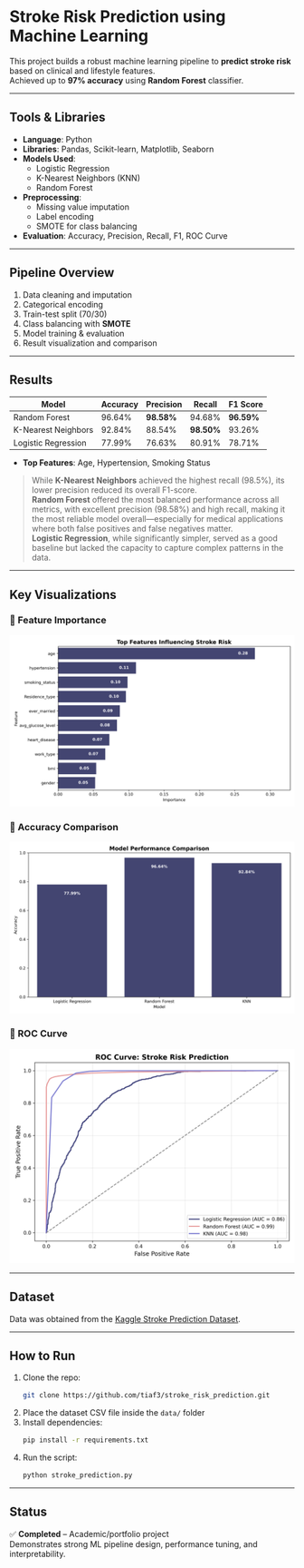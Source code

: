 # Stroke Risk Prediction using Machine Learning

This project builds a robust machine learning pipeline to **predict stroke risk** based on clinical and lifestyle features.  
Achieved up to **97% accuracy** using **Random Forest** classifier.

---

## Tools & Libraries

- **Language**: Python  
- **Libraries**: Pandas, Scikit-learn, Matplotlib, Seaborn  
- **Models Used**:
  - Logistic Regression
  - K-Nearest Neighbors (KNN)
  - Random Forest  
- **Preprocessing**:
  - Missing value imputation
  - Label encoding
  - SMOTE for class balancing  
- **Evaluation**: Accuracy, Precision, Recall, F1, ROC Curve

---

## Pipeline Overview

1. Data cleaning and imputation
2. Categorical encoding
3. Train-test split (70/30)
4. Class balancing with **SMOTE**
5. Model training & evaluation
6. Result visualization and comparison

---

## Results

| Model               | Accuracy | Precision | Recall     | F1 Score |
|---------------------|----------|-----------|------------|----------|
| Random Forest       | 96.64%   | **98.58%**| 94.68%     | **96.59%** |
| K-Nearest Neighbors | 92.84%   | 88.54%    | **98.50%** | 93.26%   |
| Logistic Regression | 77.99%   | 76.63%    | 80.91%     | 78.71%   |

- **Top Features**: Age, Hypertension, Smoking Status

> While **K-Nearest Neighbors** achieved the highest recall (98.5%), its lower precision reduced its overall F1-score.  
> **Random Forest** offered the most balanced performance across all metrics, with excellent precision (98.58%) and high recall, making it the most reliable model overall—especially for medical applications where both false positives and false negatives matter.  
> **Logistic Regression**, while significantly simpler, served as a good baseline but lacked the capacity to capture complex patterns in the data.

---

## Key Visualizations

### 🔹 Feature Importance  
<img src="images/feature_importance.png" width="600"/>

### 🔹 Accuracy Comparison  
<img src="images/model_accuracy.png" width="600"/>

### 🔹 ROC Curve  
<img src="images/roc_curve.png" width="600"/>

---

## Dataset

Data was obtained from the [Kaggle Stroke Prediction Dataset](https://www.kaggle.com/datasets/fedesoriano/stroke-prediction-dataset).

---

## How to Run

1. Clone the repo:
   ```bash
   git clone https://github.com/tiaf3/stroke_risk_prediction.git
   ```
2. Place the dataset CSV file inside the `data/` folder  
3. Install dependencies:
   ```bash
   pip install -r requirements.txt
   ```
4. Run the script:
   ```bash
   python stroke_prediction.py
   ```

---

## Status

✅ **Completed** – Academic/portfolio project  
Demonstrates strong ML pipeline design, performance tuning, and interpretability.
